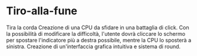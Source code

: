 # Tiro-alla-fune
Tira la corda  Creazione di una CPU da sfidare in una battaglia di click. Con la possibilità di modificare la difficoltà, l'utente dovrà cliccare lo schermo per spostare l'indicatore più a destra possibile, mentre la CPU lo sposterà a sinistra. Creazione di un'interfaccia grafica intuitiva e sistema di round.
